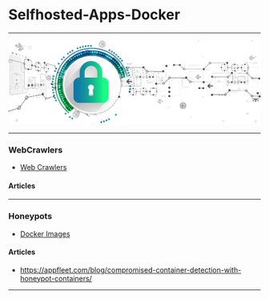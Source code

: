 # Selfhosted-Apps-Docker

---

![logo](images/cybersecurity.png)

---

### WebCrawlers
* [Web Crawlers](https://github.com/BruceDone/awesome-crawler)
#### Articles
---

### Honeypots
* [Docker Images](https://github.com/paralax/awesome-honeypots)
#### Articles
* https://appfleet.com/blog/compromised-container-detection-with-honeypot-containers/
---
